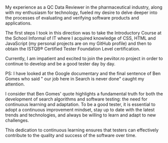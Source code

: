 My experience as a QC Data Reviewer in the pharmaceutical industry, along with my enthusiasm for technology, fueled my desire to delve deeper into the processes of evaluating and verifying software products and applications. 


The first steps I took in this direction was to take the Introductory Course at the School Informal of IT where I acquired knowledge of CSS, HTML and JavaScript (my personal projects are on my GitHub profile) and then to obtain the ISTQB® Certified Tester Foundation Level certification. 


Currently, I am impatient and excited to join the peviitor.ro project in order to continue to develop and be a good tester day by day.




PS: I have looked at the Google documentary and the final sentence of Ben Gomes who said " our job here in Search is never done" caught my attention.

I consider that Ben Gomes' quote highlights a fundamental truth for both the development of search algorithms and software testing: the need for continuous learning and      adaptation. To be a good tester, it is essential to adopt a continuous improvement mindset, stay up to date with the latest trends and technologies, and always be    willing to learn and adapt to new challenges. 
    
This dedication to continuous learning ensures that testers can effectively contribute to the quality and success of the software over time.

